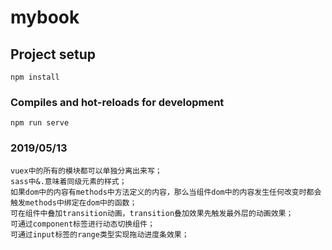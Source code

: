 # mybook

## Project setup
```
npm install
```

### Compiles and hot-reloads for development
```
npm run serve
```
### 2019/05/13
```
vuex中的所有的模块都可以单独分离出来写；
sass中&.意味着同级元素的样式；
如果dom中的内容有methods中方法定义的内容，那么当组件dom中的内容发生任何改变时都会触发methods中绑定在dom中的函数；
可在组件中叠加transition动画，transition叠加效果先触发最外层的动画效果； 
可通过component标签进行动态切换组件；
可通过input标签的range类型实现拖动进度条效果；
```

